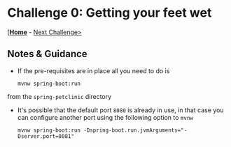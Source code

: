 
# Challenge 0: Getting your feet wet

[**[Home](../README.md)** - [Next Challenge>](./solution-01.md)

## Notes & Guidance

- If the pre-requisites are in place all you need to do is 

    ```shell
    mvnw spring-boot:run
    ```

from the `spring-petclinic` directory
- It's possible that the default port `8080` is already in use, in that case you can configure another port using the following option to `mvnw`

    ```shell
    mvnw spring-boot:run -Dspring-boot.run.jvmArguments="-Dserver.port=8081"
    ```

